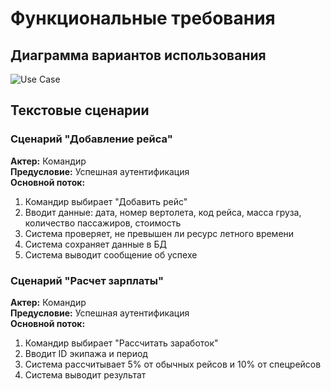 # Функциональные требования
## Диаграмма вариантов использования
![Use Case](diagrams/use_case.png)

## Текстовые сценарии
### Сценарий "Добавление рейса"
**Актер:** Командир  
**Предусловие:** Успешная аутентификация  
**Основной поток:**
1. Командир выбирает "Добавить рейс"
2. Вводит данные: дата, номер вертолета, код рейса, масса груза, количество пассажиров, стоимость
3. Система проверяет, не превышен ли ресурс летного времени
4. Система сохраняет данные в БД
5. Система выводит сообщение об успехе

### Сценарий "Расчет зарплаты"
**Актер:** Командир  
**Предусловие:** Успешная аутентификация  
**Основной поток:**
1. Командир выбирает "Рассчитать заработок"
2. Вводит ID экипажа и период
3. Система рассчитывает 5% от обычных рейсов и 10% от спецрейсов
4. Система выводит результат